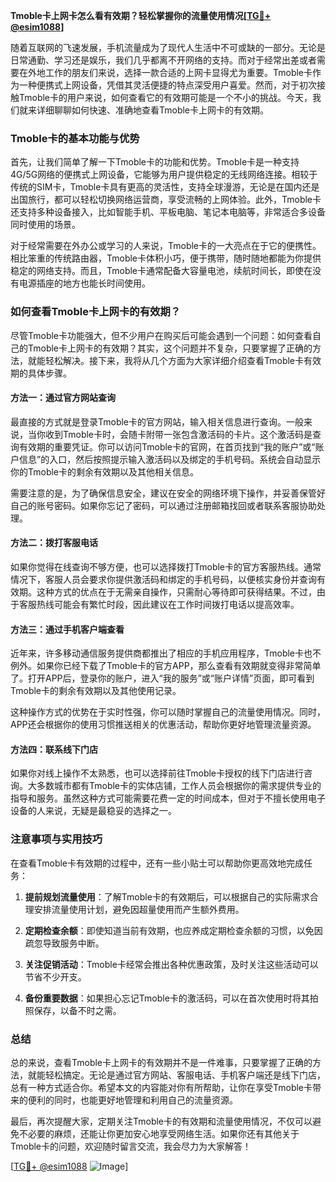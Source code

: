 **Tmoble卡上网卡怎么看有效期？轻松掌握你的流量使用情况[[TG💪+ @esim1088](https://t.me/s/esim1088)]**

随着互联网的飞速发展，手机流量成为了现代人生活中不可或缺的一部分。无论是日常通勤、学习还是娱乐，我们几乎都离不开网络的支持。而对于经常出差或者需要在外地工作的朋友们来说，选择一款合适的上网卡显得尤为重要。Tmoble卡作为一种便携式上网设备，凭借其灵活便捷的特点深受用户喜爱。然而，对于初次接触Tmoble卡的用户来说，如何查看它的有效期可能是一个不小的挑战。今天，我们就来详细聊聊如何快速、准确地查看Tmoble卡上网卡的有效期。

### Tmoble卡的基本功能与优势

首先，让我们简单了解一下Tmoble卡的功能和优势。Tmoble卡是一种支持4G/5G网络的便携式上网设备，它能够为用户提供稳定的无线网络连接。相较于传统的SIM卡，Tmoble卡具有更高的灵活性，支持全球漫游，无论是在国内还是出国旅行，都可以轻松切换网络运营商，享受流畅的上网体验。此外，Tmoble卡还支持多种设备接入，比如智能手机、平板电脑、笔记本电脑等，非常适合多设备同时使用的场景。

对于经常需要在外办公或学习的人来说，Tmoble卡的一大亮点在于它的便携性。相比笨重的传统路由器，Tmoble卡体积小巧，便于携带，随时随地都能为你提供稳定的网络支持。而且，Tmoble卡通常配备大容量电池，续航时间长，即使在没有电源插座的地方也能长时间使用。

### 如何查看Tmoble卡上网卡的有效期？

尽管Tmoble卡功能强大，但不少用户在购买后可能会遇到一个问题：如何查看自己的Tmoble卡上网卡的有效期？其实，这个问题并不复杂，只要掌握了正确的方法，就能轻松解决。接下来，我将从几个方面为大家详细介绍查看Tmoble卡有效期的具体步骤。

#### 方法一：通过官方网站查询

最直接的方式就是登录Tmoble卡的官方网站，输入相关信息进行查询。一般来说，当你收到Tmoble卡时，会随卡附带一张包含激活码的卡片。这个激活码是查询有效期的重要凭证。你可以访问Tmoble卡的官网，在首页找到“我的账户”或“账户信息”的入口，然后按照提示输入激活码以及绑定的手机号码。系统会自动显示你的Tmoble卡的剩余有效期以及其他相关信息。

需要注意的是，为了确保信息安全，建议在安全的网络环境下操作，并妥善保管好自己的账号密码。如果你忘记了密码，可以通过注册邮箱找回或者联系客服协助处理。

#### 方法二：拨打客服电话

如果你觉得在线查询不够方便，也可以选择拨打Tmoble卡的官方客服热线。通常情况下，客服人员会要求你提供激活码和绑定的手机号码，以便核实身份并查询有效期。这种方式的优点在于无需亲自操作，只需耐心等待即可获得结果。不过，由于客服热线可能会有繁忙时段，因此建议在工作时间拨打电话以提高效率。

#### 方法三：通过手机客户端查看

近年来，许多移动通信服务提供商都推出了相应的手机应用程序，Tmoble卡也不例外。如果你已经下载了Tmoble卡的官方APP，那么查看有效期就变得非常简单了。打开APP后，登录你的账户，进入“我的服务”或“账户详情”页面，即可看到Tmoble卡的剩余有效期以及其他使用记录。

这种操作方式的优势在于实时性强，你可以随时掌握自己的流量使用情况。同时，APP还会根据你的使用习惯推送相关的优惠活动，帮助你更好地管理流量资源。

#### 方法四：联系线下门店

如果你对线上操作不太熟悉，也可以选择前往Tmoble卡授权的线下门店进行咨询。大多数城市都有Tmoble卡的实体店铺，工作人员会根据你的需求提供专业的指导和服务。虽然这种方式可能需要花费一定的时间成本，但对于不擅长使用电子设备的人来说，无疑是最稳妥的选择之一。

### 注意事项与实用技巧

在查看Tmoble卡有效期的过程中，还有一些小贴士可以帮助你更高效地完成任务：

1. **提前规划流量使用**：了解Tmoble卡的有效期后，可以根据自己的实际需求合理安排流量使用计划，避免因超量使用而产生额外费用。
   
2. **定期检查余额**：即使知道当前有效期，也应养成定期检查余额的习惯，以免因疏忽导致服务中断。

3. **关注促销活动**：Tmoble卡经常会推出各种优惠政策，及时关注这些活动可以节省不少开支。

4. **备份重要数据**：如果担心忘记Tmoble卡的激活码，可以在首次使用时将其拍照保存，以备不时之需。

### 总结

总的来说，查看Tmoble卡上网卡的有效期并不是一件难事，只要掌握了正确的方法，就能轻松搞定。无论是通过官方网站、客服电话、手机客户端还是线下门店，总有一种方式适合你。希望本文的内容能对你有所帮助，让你在享受Tmoble卡带来的便利的同时，也能更好地管理和利用自己的流量资源。

最后，再次提醒大家，定期关注Tmoble卡的有效期和流量使用情况，不仅可以避免不必要的麻烦，还能让你更加安心地享受网络生活。如果你还有其他关于Tmoble卡的问题，欢迎随时留言交流，我会尽力为大家解答！

[[TG💪+ @esim1088](https://t.me/s/esim1088) ![Image](https://i.postimg.cc/4NQfJmqS/Snipaste-2025-05-13-00-14-12.png)]
